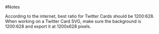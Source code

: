 #Notes

According to the internet, best ratio for Twitter Cards should be 1200:628. When working on a Twitter Card SVG, make sure the background is 1200:628 and export it at 1200x628 pixels.
